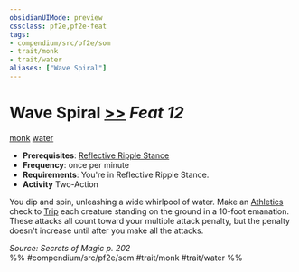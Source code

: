```yaml
---
obsidianUIMode: preview
cssclass: pf2e,pf2e-feat
tags:
- compendium/src/pf2e/som
- trait/monk
- trait/water
aliases: ["Wave Spiral"]
---
```

# Wave Spiral  [>>](chapter-9-playing-the-game.md#Actions "Two-Action") *Feat 12*  
[monk](Reference/Rules/Traits/monk.md "Monk Class Trait")  [water](water.md "Water Energy & Element Trait")  

- **Prerequisites**: [Reflective Ripple Stance](reflective-ripple-stance-som.md)
- **Frequency**: once per minute
- **Requirements**: You're in Reflective Ripple Stance.
- **Activity** Two-Action

You dip and spin, unleashing a wide whirlpool of water. Make an [Athletics](skills.md#Athletics) check to [Trip](Reference/Rules/Actions/trip.md) each creature standing on the ground in a 10-foot emanation. These attacks all count toward your multiple attack penalty, but the penalty doesn't increase until after you make all the attacks.

*Source: Secrets of Magic p. 202*  
%% #compendium/src/pf2e/som #trait/monk #trait/water %%